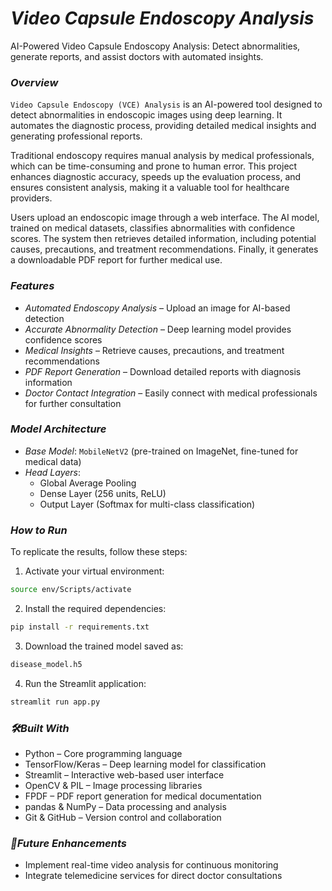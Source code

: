 # *Video Capsule Endoscopy Analysis* 
AI-Powered Video Capsule Endoscopy Analysis: Detect abnormalities, generate reports, and assist doctors with automated insights.


### *Overview*

`Video Capsule Endoscopy (VCE) Analysis` is an AI-powered tool designed to detect abnormalities in endoscopic images using deep learning. It automates the diagnostic process, providing detailed medical insights and generating professional reports.

Traditional endoscopy requires manual analysis by medical professionals, which can be time-consuming and prone to human error. This project enhances diagnostic accuracy, speeds up the evaluation process, and ensures consistent analysis, making it a valuable tool for healthcare providers.

Users upload an endoscopic image through a web interface. The AI model, trained on medical datasets, classifies abnormalities with confidence scores. The system then retrieves detailed information, including potential causes, precautions, and treatment recommendations. Finally, it generates a downloadable PDF report for further medical use.

### *Features*
  - *Automated Endoscopy Analysis* – Upload an image for AI-based detection
  - *Accurate Abnormality Detection* – Deep learning model provides confidence scores
  - *Medical Insights* – Retrieve causes, precautions, and treatment recommendations
  - *PDF Report Generation* – Download detailed reports with diagnosis information
  - *Doctor Contact Integration* – Easily connect with medical professionals for further consultation

### *Model Architecture*
  - *Base Model*: `MobileNetV2` (pre-trained on ImageNet, fine-tuned for medical data)
  - *Head Layers*:
      - Global Average Pooling
      - Dense Layer (256 units, ReLU)
      - Output Layer (Softmax for multi-class classification)

### *How to Run*
To replicate the results, follow these steps:

1. Activate your virtual environment:
```bash
source env/Scripts/activate
```
2. Install the required dependencies:
```bash
pip install -r requirements.txt
```
3. Download the trained model saved as:
```bash
disease_model.h5
```
4. Run the Streamlit application:
```bash
streamlit run app.py
```

### *🛠️Built With*
  - Python – Core programming language
  - TensorFlow/Keras – Deep learning model for classification
  - Streamlit – Interactive web-based user interface
  - OpenCV & PIL – Image processing libraries
  - FPDF – PDF report generation for medical documentation
  - pandas & NumPy – Data processing and analysis
  - Git & GitHub – Version control and collaboration

### *🔧Future Enhancements*
  - Implement real-time video analysis for continuous monitoring
  - Integrate telemedicine services for direct doctor consultations
